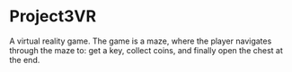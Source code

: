 # Project3VR
A virtual reality game. The game is a maze, where the player navigates through the maze to: get a key, collect coins, and finally open the chest at the end.
